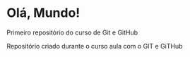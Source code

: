 # Olá, Mundo!
 Primeiro repositório do curso de Git e GitHub

 Repositório criado durante o curso aula com o GIT e GiTHub
